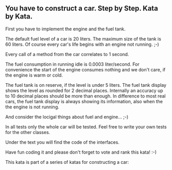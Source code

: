 ## You have to construct a car. Step by Step. Kata by Kata.
First you have to implement the engine and the fuel tank.

The default fuel level of a car is 20 liters.
The maximum size of the tank is 60 liters.
Of course every car's life begins with an engine not running. ;-)

Every call of a method from the car correlates to 1 second.

The fuel consumption in running idle is 0.0003 liter/second.
For convenience the start of the engine consumes nothing and we don't care, if the engine is warm or cold.

The fuel tank is on reserve, if the level is under 5 liters.
The fuel tank display shows the level as rounded for 2 decimal places.
Internally an accuracy up to 10 decimal places should be more than enough.
In difference to most real cars, the fuel tank display is always showing its information, also when the the engine is not running.

And consider the locigal things about fuel and engine... ;-)

In all tests only the whole car will be tested. Feel free to write your own tests for the other classes.

Under the text you will find the code of the interfaces.

Have fun coding it and please don't forget to vote and rank this kata! :-)

This kata is part of a series of katas for constructing a car:
